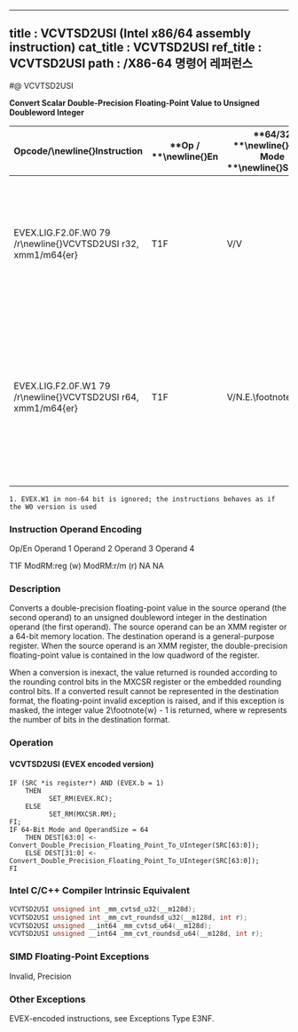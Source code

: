 ----------------------------
title : VCVTSD2USI (Intel x86/64 assembly instruction)
cat_title : VCVTSD2USI
ref_title : VCVTSD2USI
path : /X86-64 명령어 레퍼런스
----------------------------
#@ VCVTSD2USI

**Convert Scalar Double-Precision Floating-Point Value to Unsigned Doubleword Integer**

|**Opcode/**\newline{}**Instruction**|**Op / **\newline{}**En**|**64/32 **\newline{}**bit Mode **\newline{}**Support**|**CPUID **\newline{}**Feature **\newline{}**Flag**|**Description**|
|------------------------------------|-------------------------|------------------------------------------------------|--------------------------------------------------|---------------|
|EVEX.LIG.F2.0F.W0 79 /r\newline{}VCVTSD2USI r32, xmm1/m64{er}|T1F|V/V|AVX512F|Convert one double-precision floating-point value from xmm1/m64 to one unsigned doubleword integer r32.|
|EVEX.LIG.F2.0F.W1 79 /r\newline{}VCVTSD2USI r64, xmm1/m64{er}|T1F|V/N.E.\footnote{1}|AVX512F|Convert one double-precision floating-point value from xmm1/m64 to one unsigned quadword integer zero-extended into r64.|
||||||

```note
1. EVEX.W1 in non-64 bit is ignored; the instructions behaves as if the W0 version is used
```
###                                                         Instruction Operand Encoding


Op/En Operand 1 Operand 2 Operand 3 Operand 4

 T1F ModRM:reg (w) ModRM:r/m (r) NA NA

### Description


Converts a double-precision floating-point value in the source operand (the second operand) to an unsigned doubleword integer in the destination operand (the first operand). The source operand can be an XMM register or a 64-bit memory location. The destination operand is a general-purpose register. When the source operand is an XMM register, the double-precision floating-point value is contained in the low quadword of the register.

When a conversion is inexact, the value returned is rounded according to the rounding control bits in the MXCSR register or the embedded rounding control bits. If a converted result cannot be represented in the destination format, the floating-point invalid exception is raised, and if this exception is masked, the integer value 2\footnote{w}  - 1 is returned, where w represents the number of bits in the destination format.


### Operation
#### VCVTSD2USI (EVEX encoded version)
```info-verb
IF (SRC *is register*) AND (EVEX.b = 1) 
    THEN
          SET_RM(EVEX.RC);
    ELSE 
          SET_RM(MXCSR.RM);
FI;
IF 64-Bit Mode and OperandSize = 64
    THEN DEST[63:0] <-  Convert_Double_Precision_Floating_Point_To_UInteger(SRC[63:0]);
    ELSE DEST[31:0] <-  Convert_Double_Precision_Floating_Point_To_UInteger(SRC[63:0]);
FI
```

### Intel C/C++ Compiler Intrinsic Equivalent

```cpp
VCVTSD2USI unsigned int _mm_cvtsd_u32(__m128d);
VCVTSD2USI unsigned int _mm_cvt_roundsd_u32(__m128d, int r);
VCVTSD2USI unsigned __int64 _mm_cvtsd_u64(__m128d);
VCVTSD2USI unsigned __int64 _mm_cvt_roundsd_u64(__m128d, int r);
```
### SIMD Floating-Point Exceptions


Invalid, Precision

### Other Exceptions


EVEX-encoded instructions, see Exceptions Type E3NF.

